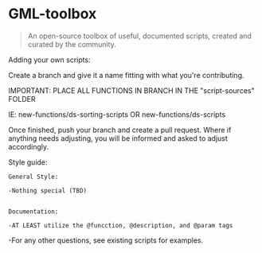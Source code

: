 # GML-toolbox
> An open-source toolbox of useful, documented scripts, created and curated by the community.

Adding your own scripts:

Create a branch and give it a name fitting with what you're contributing.

IMPORTANT: PLACE ALL FUNCTIONS IN BRANCH IN THE "script-sources" FOLDER

IE: new-functions/ds-sorting-scripts OR new-functions/ds-scripts

Once finished, push your branch and create a pull request. Where if anything needs adjusting, you will be informed and asked to adjust accordingly.

Style guide:


    General Style:
  
    -Nothing special (TBD)
    
    
    Documentation:
  
    -AT LEAST utilize the @funcction, @description, and @param tags 
    
  -For any other questions, see existing scripts for examples.
